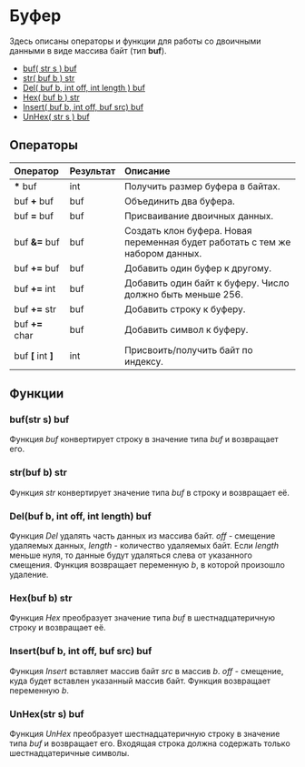 # Буфер

Здесь описаны операторы и функции для работы со двоичными данными в виде массива байт \(тип **buf**\).

* [buf\( str s \) buf](buffer.md#bufstr-s-buf)
* [str\( buf b \) str](buffer.md#strbuf-b-str)
* [Del\( buf b, int off, int length \) buf](buffer.md#delbuf-b-int-off-int-length-buf)
* [Hex\( buf b \) str](buffer.md#hexbuf-b-str)
* [Insert\( buf b, int off, buf src\) buf](buffer.md#insertbuf-b-int-off-buf-src-buf)
* [UnHex\( str s \) buf](buffer.md#unhexstr-s-buf)

## Операторы

| Оператор | Результат | Описание |
| :--- | :--- | :--- |
| **\*** buf | int | Получить размер буфера в байтах. |
| buf **+** buf | buf | Объединить два буфера. |
| buf **=** buf | buf | Присваивание двоичных данных. |
| buf **&=** buf | buf | Создать клон буфера. Новая переменная будет работать с тем же набором данных. |
| buf **+=** buf | buf | Добавить один буфер к другому. |
| buf **+=** int | buf | Добавить один байт к буферу. Число должно быть меньше 256. |
| buf **+=** str | buf | Добавить строку к буферу. |
| buf **+=** char | buf | Добавить символ к буферу. |
| buf **\[** int **\]** | int | Присвоить/получить байт по индексу. |

## Функции

### buf\(str s\) buf

Функция _buf_ конвертирует строку в значение типа _buf_ и возвращает его.

### str\(buf b\) str

Функция _str_ конвертирует значение типа _buf_ в строку и возвращает её.

### Del\(buf b, int off, int length\) buf

Функция _Del_ удалять часть данных из массива байт. _off_ - смещение удаляемых данных, _length_ - количество удаляемых байт. Если _length_ меньше нуля, то данные будут удаляться слева от указанного смещения. Функция возвращает переменную _b_, в которой произошло удаление.

### Hex\(buf b\) str

Функция _Hex_ преобразует значение типа _buf_ в шестнадцатеричную строку и возвращает её.

### Insert\(buf b, int off, buf src\) buf

Функция _Insert_ вставляет массив байт _src_ в массив _b_. _off_ - смещение, куда будет вставлен указанный массив байт. Функция возвращает переменную _b_.

### UnHex\(str s\) buf

Функция _UnHex_ преобразует шестнадцатеричную строку в значение типа _buf_ и возвращает его. Входящая строка должна содержать только шестнадцатеричные символы.

